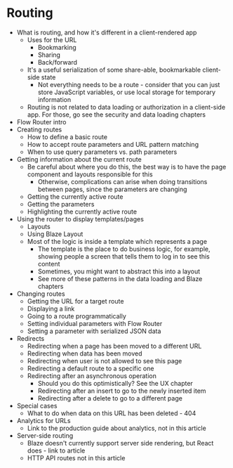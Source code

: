 # Routing

* What is routing, and how it's different in a client-rendered app
    * Uses for the URL
        * Bookmarking
        * Sharing
        * Back/forward
    * It's a useful serialization of some share-able, bookmarkable client-side state
        * Not everything needs to be a route - consider that you can just store JavaScript variables, or use local storage for temporary information
    * Routing is not related to data loading or authorization in a client-side app. For those, go see the security and data loading chapters
* Flow Router intro
* Creating routes
    * How to define a basic route
    * How to accept route parameters and URL pattern matching
    * When to use query parameters vs. path parameters
* Getting information about the current route
    * Be careful about where you do this, the best way is to have the page component and layouts responsible for this
        * Otherwise, complications can arise when doing transitions between pages, since the parameters are changing
    * Getting the currently active route
    * Getting the parameters
    * Highlighting the currently active route
* Using the router to display templates/pages
    * Layouts
    * Using Blaze Layout
    * Most of the logic is inside a template which represents a page
        * The template is the place to do business logic, for example, showing people a screen that tells them to log in to see this content
        * Sometimes, you might want to abstract this into a layout
        * See more of these patterns in the data loading and Blaze chapters
* Changing routes
    * Getting the URL for a target route
    * Displaying a link
    * Going to a route programmatically
    * Setting individual parameters with Flow Router
    * Setting a parameter with serialized JSON data
* Redirects
    * Redirecting when a page has been moved to a different URL
    * Redirecting when data has been moved
    * Redirecting when user is not allowed to see this page
    * Redirecting a default route to a specific one
    * Redirecting after an asynchronous operation
        * Should you do this optimistically? See the UX chapter
        * Redirecting after an insert to go to the newly inserted item
        * Redirecting after a delete to go to a different page
* Special cases
    * What to do when data on this URL has been deleted - 404
* Analytics for URLs
    * Link to the production guide about analytics, not in this article
* Server-side routing
    * Blaze doesn't currently support server side rendering, but React does - link to article
    * HTTP API routes not in this article

